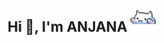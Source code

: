 <h1 align="center">
  Hi 👋, I'm ANJANA <img src="https://github.com/Anjana2002/Anjana2002/raw/main/cat.gif" alt="Cat GIF" width="50">
</h1>

